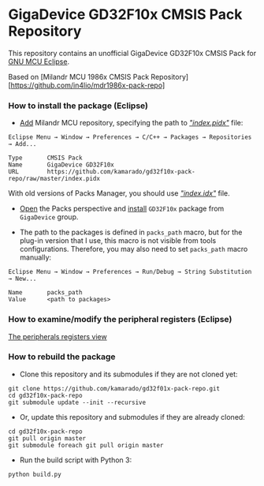 # GigaDevice GD32F10x CMSIS Pack Repository

This repository contains an unofficial GigaDevice GD32F10x CMSIS Pack for [GNU MCU Eclipse][packs-manager].

Based on [Milandr MCU 1986x CMSIS Pack Repository][https://github.com/in4lio/mdr1986x-pack-repo]

### How to install the package (Eclipse)

- [Add][packs-manager-config] Milandr MCU repository, specifying the path to [_"index.pidx"_][index.pidx]
file:
```
Eclipse Menu → Window → Preferences → C/C++ → Packages → Repositories → Add...

Type       CMSIS Pack
Name       GigaDevice GD32F10x
URL        https://github.com/kamarado/gd32f10x-pack-repo/raw/master/index.pidx
```
With old versions of Packs Manager, you should use [_"index.idx"_][index.idx] file.

- [Open][packs-manager-persp] the Packs perspective and [install][packs-manager-install] `GD32F10x`
package from `GigaDevice` group.

- The path to the packages is defined in `packs_path` macro, but for the plug-in version that I use,
this macro is not visible from tools configurations. Therefore, you may also need to set `packs_path`
macro manually:
```
Eclipse Menu → Window → Preferences → Run/Debug → String Substitution → New...

Name       packs_path
Value      <path to packages>
```

### How to examine/modify the peripheral registers (Eclipse)

[The peripherals registers view][debug-registers]

### How to rebuild the package

- Clone this repository and its submodules if they are not cloned yet:

```
git clone https://github.com/kamarado/gd32f01x-pack-repo.git
cd gd32f10x-pack-repo
git submodule update --init --recursive
```

- Or, update this repository and submodules if they are already cloned:

```
cd gd32f10x-pack-repo
git pull origin master
git submodule foreach git pull origin master
```

- Run the build script with Python 3:

```
python build.py
```

[packinstaller]:         http://www2.keil.com/mdk5/packinstaller/
[packs-manager]:         https://gnu-mcu-eclipse.github.io/plugins/packs-manager/
[packs-manager-config]:  https://gnu-mcu-eclipse.github.io/plugins/packs-manager/#configuration
[packs-manager-persp]:   https://gnu-mcu-eclipse.github.io/plugins/packs-manager/#the-packs-perspective
[packs-manager-install]: https://gnu-mcu-eclipse.github.io/plugins/packs-manager/#pack-install
[debug-registers]:       https://gnu-mcu-eclipse.github.io/debug/peripheral-registers/
[pack]:                  https://raw.githubusercontent.com/kamarado/gd32f10x-pack-repo/master/GigaDevice.GD32F10x_DFP.2.0.2.pack
[index.pidx]:            https://raw.githubusercontent.com/kamarado/gd32f10x-pack-repo/master/index.pidx
[index.idx]:             https://raw.githubusercontent.com/kamarado/gd32f10x-pack-repo/master/index.idx
